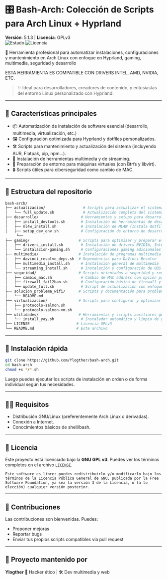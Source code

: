 
# 🎛️ Bash-Arch: Colección de Scripts para Arch Linux + Hyprland

**Versión**: 5.1.3 | **Licencia**: GPLv3  
![Estado](https://img.shields.io/badge/estado-estable-brightgreen)
![Licencia](https://img.shields.io/github/license/Ylogther/bash-arch?color=blue)

🔧 Herramienta profesional para automatizar instalaciones, configuraciones y mantenimiento en Arch Linux con enfoque en Hyprland, gaming, multimedia, seguridad y desarrollo

ESTA HERRAMIENTA ES COMPATIBLE CON DRIVERS INTEL, AMD, NVIDIA, ETC.

> ✨ Ideal para desarrolladores, creadores de contenido, y entusiastas del entorno Linux personalizado con Hyprland.

---

## 🧰 Características principales

- 📦 Automatización de instalación de software esencial (desarrollo, multimedia, virtualización, etc.)
- 🖼️ Configuración optimizada para Hyprland y dotfiles personalizados.
- 🛠️ Scripts para mantenimiento y actualización del sistema (incluyendo AUR, Flatpak, pip, npm...).
- 🎥 Instalación de herramientas multimedia y de streaming.
- 🧪 Preparación de entorno para máquinas virtuales (con Btrfs y libvirt).
- 🔒 Scripts útiles para ciberseguridad como cambio de MAC.

---

## 📂 Estructura del repositorio

```bash
bash-arch/
├── actualizacion/                 # Scripts para actualizar el sistema
│   └── full_update.sh             # Actualización completa del sistema
├── desarrollo/                   # Herramientas y setups para desarrollo
│   ├── install_devtools.sh       # Instalación de herramientas de desarrollo
│   ├── ml4w_install.sh           # Instalación de ML4W (Instala dotfiles de los mejores que he visto)
│   ├── setup_dev_env.sh          # Configuración de entorno de desarrollo
     └── 
├── gaming/                      # Scripts para optimizar y preparar el entorno gaming
│   ├── drivers_install.sh        # Instalación de drivers NVIDIA, Intel, AMD, etc.
│   └── instalacion-gaming.sh     # Configuraciones gaming adicionales
├── multimedia/                  # Instalación de programas multimedia y streaming
│   ├── davinci_resolve_deps.sh  # Dependencias para DaVinci Resolve
│   ├── multimedia_install.sh     # Instalación general de multimedia
│   └── streaming_install.sh      # Instalación y configuración de OBS y plugins
├── seguridad/                   # Scripts orientados a seguridad y red
│   ├── cambio_mac.sh             # Cambio de MAC address con opción propia o predeterminada
│   ├── firewall_fail2ban.sh      # Configuración básica de firewall y fail2ban
│   └── update_full.sh            # Script de actualización con enfoque en seguridad
├── solucion_problema_wifi/      # Scripts y documentación para problemas wifi
│   └── README.md
├── virtualizacion/              # Scripts para configurar y optimizar virtualización
│   ├── protocolo-salmon.sh
│   └── protocolo-salmon-vm.sh
├── utilidades/                  # Herramientas y scripts auxiliares generales
│   └── install_yay.sh            # Instalador automático y limpio de yay
├── LICENSE                     # Licencia GPLv3
└── README.md                   # Este archivo

````

---

## 🚀 Instalación rápida

```bash
git clone https://github.com/Ylogther/bash-arch.git
cd bash-arch
chmod +x */*.sh
```

Luego puedes ejecutar los scripts de instalación en orden o de forma individual según tus necesidades.

---

## 🧑‍💻 Requisitos

* Distribución GNU/Linux (preferentemente Arch Linux o derivadas).
* Conexión a Internet.
* Conocimientos básicos de shell/bash.

---

## 📖 Licencia

Este proyecto está licenciado bajo la **GNU GPL v3**. Puedes ver los términos completos en el archivo [`LICENSE`](LICENSE).

```
Este software es libre: puedes redistribuirlo y/o modificarlo bajo los términos de la Licencia Pública General de GNU, publicada por la Free Software Foundation, ya sea la versión 3 de la Licencia, o (a tu elección) cualquier versión posterior.
```

---

## 🤝 Contribuciones

Las contribuciones son bienvenidas. Puedes:

* Proponer mejoras
* Reportar bugs
* Enviar tus propios scripts compatibles vía pull request

---

## 🎥 Proyecto mantenido por

**Ylogther**
🧠 Hacker ético | 🛠️ Dev multimedia y web

